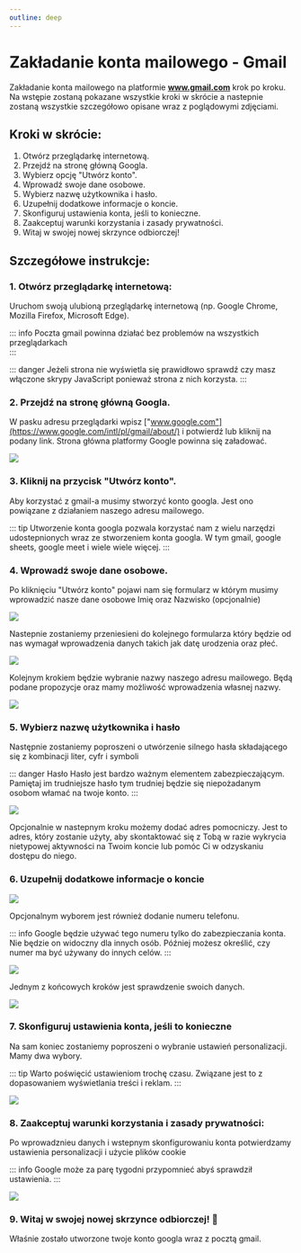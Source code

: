 ```yaml
---
outline: deep
---
```


# Zakładanie konta mailowego - Gmail

Zakładanie konta mailowego na platformie **www.gmail.com** krok po kroku. Na wstępie zostaną pokazane wszystkie kroki w skrócie a nastepnie zostaną wszystkie szczegółowo opisane wraz z poglądowymi zdjęciami. 

## Kroki w skrócie:

1. Otwórz przeglądarkę internetową.
2. Przejdź na stronę główną Googla.
3. Wybierz opcję "Utwórz konto".
4. Wprowadź swoje dane osobowe.
5. Wybierz nazwę użytkownika i hasło.
6. Uzupełnij dodatkowe informacje o koncie.
7. Skonfiguruj ustawienia konta, jeśli to konieczne.
8. Zaakceptuj warunki korzystania i zasady prywatności.
9. Witaj w swojej nowej skrzynce odbiorczej!

## Szczegółowe instrukcje:

### 1. Otwórz przeglądarkę internetową:

Uruchom swoją ulubioną przeglądarkę internetową (np. Google Chrome, Mozilla Firefox, Microsoft Edge).

::: info
Poczta gmail powinna działać bez problemów na wszystkich przeglądarkach  
:::

::: danger
Jeżeli strona nie wyświetla się prawidłowo sprawdź czy masz włączone skrypy JavaScript ponieważ strona z nich korzysta.
:::

### 2. Przejdź na stronę główną Googla.

W pasku adresu przeglądarki wpisz ["www.google.com"](https://www.google.com/intl/pl/gmail/about/) i potwierdź lub kliknij na podany link. Strona główna platformy Google powinna się załadować.

![](./public/google.png)

### 3. Kliknij na przycisk "Utwórz konto".

Aby korzystać z gmail-a musimy stworzyć konto googla. Jest ono powiązane z działaniem naszego adresu mailowego.

::: tip
Utworzenie konta googla pozwala korzystać nam z wielu narzędzi udostepnionych wraz ze stworzeniem konta googla. W tym gmail, google sheets, google meet i wiele wiele więcej.
:::

###  4. Wprowadź swoje dane osobowe.

Po kliknięciu "Utwórz konto" pojawi nam się formularz w którym musimy wprowadzić nasze dane osobowe Imię oraz Nazwisko (opcjonalnie)

![](./public/name.png)

Nastepnie zostaniemy przeniesieni do kolejnego formularza który będzie od nas wymagał wprowadzenia danych takich jak datę urodzenia oraz płeć. 

![](./public/data.png)

Kolejnym krokiem będzie wybranie nazwy naszego adresu mailowego. Będą podane propozycje oraz mamy możliwość wprowadzenia własnej nazwy. 

![](./public/email.png)

### 5. Wybierz nazwę użytkownika i hasło

Następnie zostaniemy poproszeni o utwórzenie silnego hasła składającego się z kombinacji liter, cyfr i symboli

::: danger Hasło
Hasło jest bardzo ważnym elementem zabezpieczającym. Pamiętaj im trudniejsze hasło tym trudniej będzie się niepożadanym osobom włamać na twoje konto.
:::

![](./public/pass.png)

Opcjonalnie w nastepnym kroku możemy dodać adres pomocniczy. Jest to adres, który zostanie użyty, aby skontaktować się z Tobą w razie wykrycia nietypowej aktywności na Twoim koncie lub pomóc Ci w odzyskaniu dostępu do niego.

### 6. Uzupełnij dodatkowe informacje o koncie

![](./public/adress.png)

Opcjonalnym wyborem jest również dodanie numeru telefonu.

::: info
Google będzie używać tego numeru tylko do zabezpieczania konta. Nie będzie on widoczny dla innych osób. Później możesz określić, czy numer ma być używany do innych celów.
:::

![](./public/phone.png)

Jednym z końcowych kroków jest sprawdzenie swoich danych.

![](./public/info.png)

### 7. Skonfiguruj ustawienia konta, jeśli to konieczne

Na sam koniec zostaniemy poproszeni o wybranie ustawień personalizacji. Mamy dwa wybory. 

::: tip
Warto poświęcić ustawieniom trochę czasu. Związane jest to z dopasowaniem wyświetlania treści i reklam.
:::

![](./public/setting.png)

### 8. Zaakceptuj warunki korzystania i zasady prywatności:

Po wprowadznieu danych i wstepnym skonfigurowaniu konta potwierdzamy ustawienia personalizacji i użycie plików cookie

::: info
Google może za parę tygodni przypomnieć abyś sprawdził ustawienia.
:::

![](./public/cookie.png)

### 9. Witaj w swojej nowej skrzynce odbiorczej! 💌

Właśnie zostało utworzone twoje konto googla wraz z pocztą gmail.  


